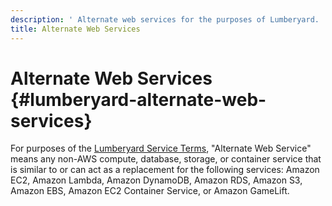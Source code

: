 ```yaml
---
description: ' Alternate web services for the purposes of Lumberyard. '
title: Alternate Web Services
---
```

# Alternate Web Services {#lumberyard-alternate-web-services}

For purposes of the [Lumberyard Service Terms](http://aws.amazon.com/service-terms/), "Alternate Web Service" means any non\-AWS compute, database, storage, or container service that is similar to or can act as a replacement for the following services: Amazon EC2, Amazon Lambda, Amazon DynamoDB, Amazon RDS, Amazon S3, Amazon EBS, Amazon EC2 Container Service, or Amazon GameLift\.